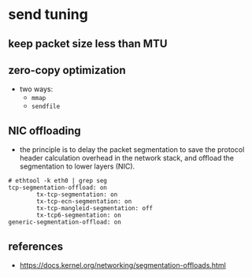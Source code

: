 # send tuning
## keep packet size less than MTU
## zero-copy optimization
* two ways:
    * `mmap`
    * `sendfile`

## NIC offloading
* the principle is to delay the packet segmentation to save the protocol header calculation overhead in the network stack, and offload the segmentation to lower layers (NIC).
```
# ethtool -k eth0 | grep seg
tcp-segmentation-offload: on
        tx-tcp-segmentation: on
        tx-tcp-ecn-segmentation: on
        tx-tcp-mangleid-segmentation: off
        tx-tcp6-segmentation: on
generic-segmentation-offload: on
```


## references
* https://docs.kernel.org/networking/segmentation-offloads.html
